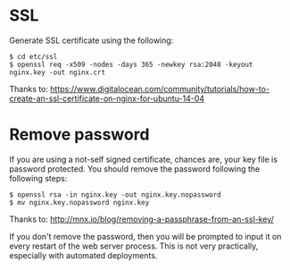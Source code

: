 SSL
===

Generate SSL certificate using the following:

```
$ cd etc/ssl
$ openssl req -x509 -nodes -days 365 -newkey rsa:2048 -keyout nginx.key -out nginx.crt
```

Thanks to: https://www.digitalocean.com/community/tutorials/how-to-create-an-ssl-certificate-on-nginx-for-ubuntu-14-04

Remove password
===============

If you are using a not-self signed certificate, chances are, your key file is password protected.  You
should remove the password following the following steps:

```
$ openssl rsa -in nginx.key -out nginx.key.nopassword
$ mv nginx.key.nopassword nginx.key
```

Thanks to: http://mnx.io/blog/removing-a-passphrase-from-an-ssl-key/

If you don't remove the password, then you will be prompted to input it on every restart of the web server process.
This is not very practically, especially with automated deployments.
